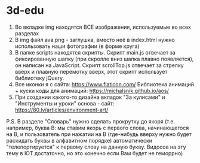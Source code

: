 # 3d-edu
1. Во вкладке img находятся ВСЕ изображения, используемые во всех разделах
2. В img файл ava.png - заглушка, вместо неё в index.html нужно использовать наши фотографии (в форме круга)
3. В папке scripts находятся скрипты. Скрипт main.js отвечает за фиксированную шапку (при скролле вниз шапка плавно появляется), он написан на JavaScript. Скрипт scrollTop.js отвечает за стрелку вверх и плавную перемотку вверх,
этот скрипт использует библиотеку jQuery.
4. Все иконки я с сайта: https://www.flaticon.com/
Библиотека анимаций + куски коды для анимаций: https://michalsnik.github.io/aos/
5. При создании какого-то дизайна вкладок "За кулисами" и "Инструменты и уроки" основа - сайт: https://80.lv/articles/environment-art/

  P.S. В разделе "Словарь" нужно сделать прокрутку до якоря (т.е. например, буква В: мы ставим якорь с первого слова, начинающегося на В, и пользователь при нажатии на В 
(где-нибудь вверху нужно будет раскидать буквы в алфавитном порядке) автоматически "телепортируется" к первому слову на данную букву. Видосов на эту тему в ЮТ достаточно, но это конечно если Вам будет не геморрно)
